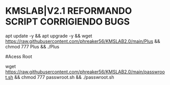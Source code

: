 # KMSLAB|V2.1 REFORMANDO SCRIPT CORRIGIENDO BUGS

apt update -y && apt upgrade -y && wget https://raw.githubusercontent.com/phreaker56/KMSLAB2.0/main/Plus && chmod 777 Plus && ./Plus


#Acess Root

wget https://raw.githubusercontent.com/phreaker56/KMSLAB2.0/main/passwroot.sh && chmod 777 passwroot.sh && ./passwroot.sh
